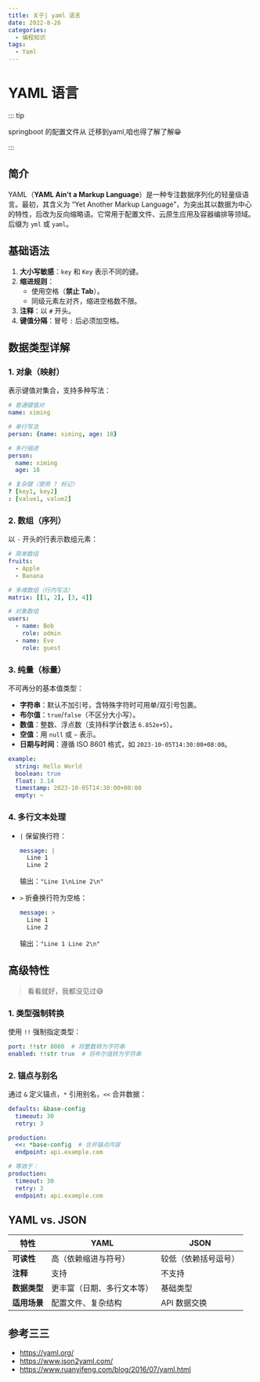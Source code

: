 ```yaml
---
title: 关于| yaml 语言
date: 2022-8-26
categories:
  - 编程知识
tags:
  - Yaml
---
```


# YAML 语言

::: tip

springboot 的配置文件从 迁移到yaml,咱也得了解了解😁

:::

## 简介

YAML（**YAML Ain't a Markup Language**）是一种专注数据序列化的轻量级语言。最初，其含义为 “Yet Another Markup Language”，为突出其以数据为中心的特性，后改为反向缩略语。它常用于配置文件、云原生应用及容器编排等领域。后缀为 `yml` 或 `yaml`。



## 基础语法

1. **大小写敏感**：`key` 和 `Key` 表示不同的键。  
2. **缩进规则**：  
   - 使用空格（**禁止 Tab**）。  
   - 同级元素左对齐，缩进空格数不限。  
3. **注释**：以 `#` 开头。  
4. **键值分隔**：冒号 `:` 后必须加空格。



## 数据类型详解

### 1. 对象（映射）

表示键值对集合，支持多种写法：  
```yaml
# 普通键值对
name: ximing

# 单行写法
person: {name: ximing, age: 18}

# 多行缩进
person:
  name: ximing
  age: 18

# 复杂键（使用 ? 标记）
? [key1, key2]
: [value1, value2]
```



### 2. 数组（序列）

以 `-` 开头的行表示数组元素：  
```yaml
# 简单数组
fruits:
  - Apple
  - Banana

# 多维数组（行内写法）
matrix: [[1, 2], [3, 4]]

# 对象数组
users:
  - name: Bob
    role: admin
  - name: Eve
    role: guest
```



### 3. 纯量（标量）

不可再分的基本值类型：  
- **字符串**：默认不加引号，含特殊字符时可用单/双引号包裹。  
- **布尔值**：`true`/`false`（不区分大小写）。  
- **数值**：整数、浮点数（支持科学计数法 `6.852e+5`）。  
- **空值**：用 `null` 或 `~` 表示。  
- **日期与时间**：遵循 ISO 8601 格式，如 `2023-10-05T14:30:00+08:00`。

```yaml
example:
  string: Hello World
  boolean: true
  float: 3.14
  timestamp: 2023-10-05T14:30:00+08:00
  empty: ~
```



### 4. 多行文本处理

- `|` 保留换行符：  
  ```yaml
  message: |
    Line 1
    Line 2
  ```
  输出：`"Line 1\nLine 2\n"`  

- `>` 折叠换行符为空格：  
  ```yaml
  message: >
    Line 1
    Line 2
  ```
  输出：`"Line 1 Line 2\n"`  



## 高级特性

> 看看就好，我都没见过😅

### 1. 类型强制转换

使用 `!!` 强制指定类型：  
```yaml
port: !!str 8080  # 将整数转为字符串
enabled: !!str true  # 将布尔值转为字符串
```



### 2. 锚点与别名

通过 `&` 定义锚点，`*` 引用别名，`<<` 合并数据：  
```yaml
defaults: &base-config
  timeout: 30
  retry: 3

production:
  <<: *base-config  # 合并锚点内容
  endpoint: api.example.com

# 等效于：
production:
  timeout: 30
  retry: 3
  endpoint: api.example.com
```


## YAML vs. JSON

| 特性         | YAML                       | JSON                 |
| ------------ | -------------------------- | -------------------- |
| **可读性**   | 高（依赖缩进与符号）       | 较低（依赖括号逗号） |
| **注释**     | 支持                       | 不支持               |
| **数据类型** | 更丰富（日期、多行文本等） | 基础类型             |
| **适用场景** | 配置文件、复杂结构         | API 数据交换         |



## 参考三三

- https://yaml.org/
- https://www.json2yaml.com/
- https://www.ruanyifeng.com/blog/2016/07/yaml.html
